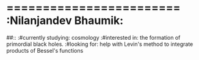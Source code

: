 ========================
  :Nilanjandev Bhaumik:
========================

##::
 :#currently studying: cosmology
 :#interested in: the formation of primordial black holes.
 :#looking for: help with Levin's method to integrate products of Bessel's functions


